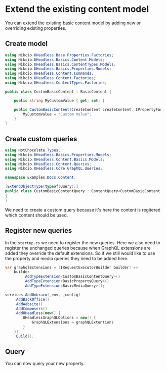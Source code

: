 # Extend the existing content model

You can extend the existing [basic](basics.md) content model by adding new or overriding existing properties.

## Create model
```csharp
using Nikcio.UHeadless.Base.Properties.Factories;
using Nikcio.UHeadless.Basics.Content.Models;
using Nikcio.UHeadless.Basics.ContentTypes.Models;
using Nikcio.UHeadless.Basics.Properties.Models;
using Nikcio.UHeadless.Content.Commands;
using Nikcio.UHeadless.Content.Factories;
using Nikcio.UHeadless.ContentTypes.Factories;

public class CustomBasicContent : BasicContent {

    public string MyCustomValue { get; set; }

    public CustomBasicContent(CreateContent createContent, IPropertyFactory<BasicProperty> propertyFactory, IContentTypeFactory<BasicContentType> contentTypeFactory, IContentFactory<BasicContent<BasicProperty, BasicContentType, BasicContentRedirect>, BasicProperty> contentFactory) : base(createContent, propertyFactory, contentTypeFactory, contentFactory) {
        MyCustomValue = "Custom Value";
    }
}
```

## Create custom queries
```csharp
using HotChocolate.Types;
using Nikcio.UHeadless.Basics.Properties.Models;
using Nikcio.UHeadless.Content.Basics.Models;
using Nikcio.UHeadless.Content.Queries;
using Nikcio.UHeadless.Core.GraphQL.Queries;

namespace Examples.Docs.Content;

[ExtendObjectType(typeof(Query))]
public class CustomBasicContentQuery : ContentQuery<CustomBasicContent, BasicProperty, BasicContentRedirect>
{
}
```

We need to create a custom query because it's here the content is regitered which content should be used.

## Register new queries

In the `startup.cs` we need to register the new queries. Here we also need to register the unchanged queries because when GraphQL extensions are added they override the default extensions. So if we still would like to use the property and media queries they need to be added here.

```csharp
var graphqlExtensions = (IRequestExecutorBuilder builder) =>
    builder
        .AddTypeExtension<CustomBasicContentQuery>()
        .AddTypeExtension<BasicPropertyQuery>()
        .AddTypeExtension<BasicMediaQuery>();

services.AddUmbraco(_env, _config)
    .AddBackOffice()
    .AddWebsite()
    .AddComposers()
    .AddUHeadless(new() {
        UHeadlessGraphQLOptions = new() {
            GraphQLExtensions = graphQLExtentions
        }
    })
    .Build();
```

## Query

You can now query your new property.